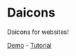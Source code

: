 # Daicons
Daicons for websites!

<a href="https://codepen.io/fernnj/full/gOMpwGE">Demo</a> - <a href="https://www.fernn.id">Tutorial</a>
